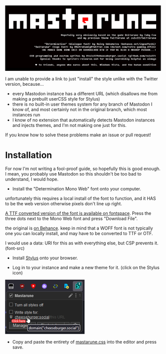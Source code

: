 ![Logo and small description](mastarune.png)

I am unable to provide a link to just "install" the style unlike with the Twitter version, because...
- every Mastodon instance has a different URL (which disallows me from making a prebuilt userCSS style for Stylus)
- there is no built-in user themes system for any branch of Mastodon I know of, and most certainly not in the original branch, which most instances run
- I know of no extension that automatically detects Mastodon instances and injects themes, and I'm not making one just for this.

If you know how to solve these problems make an issue or pull request!

# Installation

For now I'm not writing a fool-proof guide, so hopefully this is good enough. I mean, you probably use Mastodon so this shouldn't be too bad to understand, I would hope.

- Install the "Determination Mono Web" font onto your computer.

unfortunately this requires a local install of the font to function,
and it HAS to be the web version otherwise pixels don't line up right.

[A TTF converted version of the font is available on fontspace](https://www.fontspace.com/determination-mono-web-font-f23209).
Press the three dots next to the Mono Web font and press "Download File".

the original is [on Behance](https://www.behance.net/gallery/31268855/Determination-Better-Undertale-Font).
keep in mind that a WOFF font is not typically one you can locally install,
and may have to be converted to TTF or OTF.

I would use a data: URI for this as with everything else,
but CSP prevents it. (font-src)

- Install [Stylus](https://github.com/openstyles/stylus#releases) onto your 
browser.

- Log in to your instance and make a new theme for it. (click on the
Stylus icon)

![](install_createstyle.png)

- Copy and paste the entirety of [mastarune.css](mastarune.css) into the editor and press save.